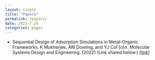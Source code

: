 ```yaml
---
layout: single
title: "Papers"
permalink: /papers/
date: 2023-7-24
categories: pages
---
```


* Sequential Design of Adsorption Simulations in Metal-Organic Frameworks. K Mukherjee, AW Dowling,
and YJ Col'{o}n. Molecular Systems Design and Engineering. (2022) (Link shared below:)
[[link]](https://pubs.rsc.org/en/content/articlelanding/2022/me/d1me00138h)
